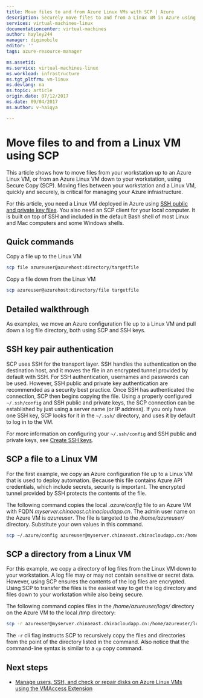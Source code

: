 ```yaml
---
title: Move files to and from Azure Linux VMs with SCP | Azure
description: Securely move files to and from a Linux VM in Azure using SCP and an SSH key pair.
services: virtual-machines-linux
documentationcenter: virtual-machines
author: hayley244
manager: digimobile
editor: ''
tags: azure-resource-manager

ms.assetid:
ms.service: virtual-machines-linux
ms.workload: infrastructure
ms.tgt_pltfrm: vm-linux
ms.devlang: na
ms.topic: article
origin.date: 07/12/2017
ms.date: 09/04/2017
ms.author: v-haiqya

---
```


# Move files to and from a Linux VM using SCP

This article shows how to move files from your workstation up to an Azure Linux VM, or from an Azure Linux VM down to your workstation, using Secure Copy (SCP). Moving files between your workstation and a Linux VM, quickly and securely, is critical for managing your Azure infrastructure. 

For this article, you need a Linux VM deployed in Azure using [SSH public and private key files](mac-create-ssh-keys.md?toc=%2fvirtual-machines%2flinux%2ftoc.json). You also need an SCP client for your local computer. It is built on top of SSH and included in the default Bash shell of most Linux and Mac computers and some Windows shells.

## Quick commands

Copy a file up to the Linux VM

```bash
scp file azureuser@azurehost:directory/targetfile
```

Copy a file down from the Linux VM

```bash
scp azureuser@azurehost:directory/file targetfile
```

## Detailed walkthrough

As examples, we move an Azure configuration file up to a Linux VM and pull down a log file directory, both using SCP and SSH keys.   

## SSH key pair authentication

SCP uses SSH for the transport layer. SSH handles the authentication on the destination host, and it moves the file in an encrypted tunnel provided by default with SSH. For SSH authentication, usernames and passwords can be used. However, SSH public and private key authentication are recommended as a security best practice. Once SSH has authenticated the connection, SCP then begins copying the file. Using a properly configured `~/.ssh/config` and SSH public and private keys, the SCP connection can be established by just using a server name (or IP address). If you only have one SSH key, SCP looks for it in the `~/.ssh/` directory, and uses it by default to log in to the VM.

For more information on configuring your `~/.ssh/config` and SSH public and private keys, see [Create SSH keys](mac-create-ssh-keys.md?toc=%2fvirtual-machines%2flinux%2ftoc.json).

## SCP a file to a Linux VM

For the first example, we copy an Azure configuration file up to a Linux VM that is used to deploy automation. Because this file contains Azure API credentials, which include secrets, security is important. The encrypted tunnel provided by SSH protects the contents of the file.

The following command copies the local *.azure/config* file to an Azure VM with FQDN *myserver.chinaeast.chinacloudapp.cn*. The admin user name on the Azure VM is *azureuser*. The file is targeted to the */home/azureuser/* directory. Substitute your own values in this command.

```bash
scp ~/.azure/config azureuser@myserver.chinaeast.chinacloudapp.cn:/home/azureuser/config
```

## SCP a directory from a Linux VM

For this example, we copy a directory of log files from the Linux VM down to your workstation. A log file may or may not contain sensitive or secret data. However, using SCP ensures the contents of the log files are encrypted. Using SCP to transfer the files is the easiest way to get the log directory and files down to your workstation while also being secure.

The following command copies files in the */home/azureuser/logs/* directory on the Azure VM to the local /tmp directory:

```bash
scp -r azureuser@myserver.chinaeast.chinacloudapp.cn:/home/azureuser/logs/. /tmp/
```

The `-r` cli flag instructs SCP to recursively copy the files and directories from the point of the directory listed in the command.  Also notice that the command-line syntax is similar to a `cp` copy command.

## Next steps

* [Manage users, SSH, and check or repair disks on Azure Linux VMs using the VMAccess Extension](using-vmaccess-extension.md?toc=%2fvirtual-machines%2flinux%2ftoc.json)

<!--Update_Description: remove one link-->